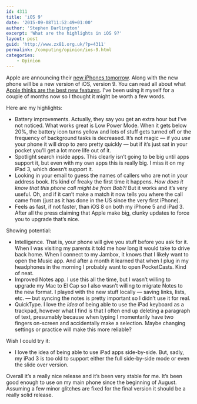 ```yaml
---
id: 4311
title: 'iOS 9'
date: '2015-09-08T11:52:49+01:00'
author: 'Stephen Darlington'
excerpt: 'What are the highlights in iOS 9?'
layout: post
guid: 'http://www.zx81.org.uk/?p=4311'
permalink: /computing/opinion/ios-9.html
categories:
    - Opinion
---
```


Apple are announcing their [new iPhones tomorrow](http://www.apple.com/apple-events/september-2015/). Along with the new phone will be a new version of iOS, version 9. You can read all about what [Apple thinks are the best new features](http://www.apple.com/ios/ios9-preview/). I’ve been using it myself for a couple of months now so I thought it might be worth a few words.

Here are my highlights:

- Battery improvements. Actually, they say you get an extra hour but I’ve not noticed. What works great is Low Power Mode. When it gets below 20%, the battery icon turns yellow and lots of stuff gets turned off or the frequency of background tasks is decreased. It’s not magic — if you *use* your phone it will drop to zero pretty quickly — but if it’s just sat in your pocket you’ll get a lot more life out of it.
- Spotlight search inside apps. This clearly isn’t going to be big until apps support it, but even with my own apps this is really big. I miss it on my iPad 3, which doesn’t support it.
- Looking in your email to guess the names of callers who are not in your address book. It’s kind of freaky the first time it happens. *How does it know that this phone call might be from Bob?!* But it works and it’s very useful. Oh, and if it can’t make a match it now tells you where the call came from (just as it has done in the US since the very first iPhone).
- Feels as fast, if not faster, than iOS 8 on both my iPhone 5 and iPad 3. After all the press claiming that Apple make big, clunky updates to force you to upgrade that’s nice.

Showing potential:

- Intelligence. That is, your phone will give you stuff before you ask for it. When I was visiting my parents it told me how long it would take to drive back home. When I connect to my Jambox, it knows that I likely want to open the Music app. And after a month it learned that when I plug in my headphones in the morning I probably want to open PocketCasts. Kind of neat.
- Improved Notes app. I use this all the time, but I wasn’t willing to upgrade my Mac to El Cap so I also wasn’t willing to migrate Notes to the new format. I played with the new stuff locally — saving links, lists, etc. — but syncing the notes is pretty important so I didn’t use it for real.
- QuickType. I love the *idea* of being able to use the iPad keyboard as a trackpad, however what I find is that I often end up deleting a paragraph of text, presumably because when typing I momentarily have two fingers on-screen and accidentally make a selection. Maybe changing settings or practice will make this more reliable?

Wish I could try it:

- I love the idea of being able to use iPad apps side-by-side. But, sadly, my iPad 3 is too old to support either the full side-by-side mode or even the slide over version.

Overall it’s a really nice release and it’s been very stable for me. It’s been good enough to use on my main phone since the beginning of August. Assuming a few minor glitches are fixed for the final version it should be a really solid release.